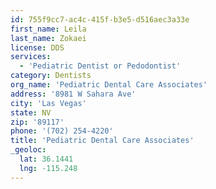 ```yaml
---
id: 755f9cc7-ac4c-415f-b3e5-d516aec3a33e
first_name: Leila
last_name: Zokaei
license: DDS
services:
  - 'Pediatric Dentist or Pedodontist'
category: Dentists
org_name: 'Pediatric Dental Care Associates'
address: '8981 W Sahara Ave'
city: 'Las Vegas'
state: NV
zip: '89117'
phone: '(702) 254-4220'
title: 'Pediatric Dental Care Associates'
_geoloc:
  lat: 36.1441
  lng: -115.248
---
```

